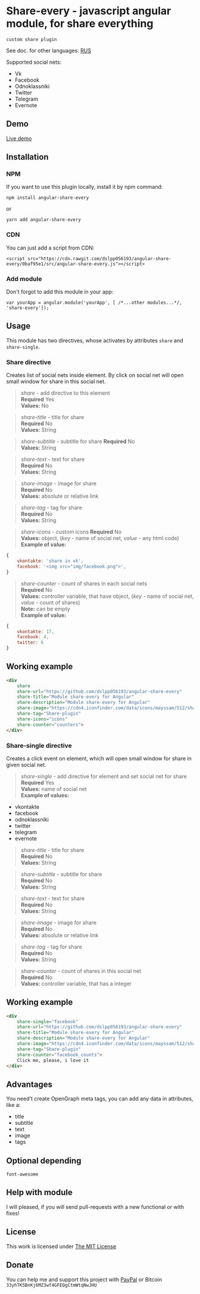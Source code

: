 # Share-every - javascript angular module, for share everything
``custom share plugin``

See doc. for other languages: [RUS](README_RU.md)

Supported social nets:

-  Vk
-  Facebook
-  Odnoklassniki
-  Twitter
-  Telegram
-  Evernote

## Demo
[Live demo](https://dslpp056193.github.io/angular-share-every/example/en/index.html)

## Installation

### NPM
If you want to use this plugin locally, install it by npm command:

```
npm install angular-share-every
```
or
```
yarn add angular-share-every
```

### CDN
You can just add a script from CDN:

```
<script src="https://cdn.rawgit.com/dslpp056193/angular-share-every/0baf95e1/src/angular-share-every.js"></script>
```

### Add module
Don't forgot to add this module in your app:
```
var yourApp = angular.module('yourApp', [ /*...other modules...*/, 'share-every']);
```

## Usage

This module has two directives, whose activates by attributes `share` and `share-single`.

### Share directive

Creates list of social nets inside element. By click on social net will open small window for share in this social net.

> *share* - add directive to this element  
**Required** Yes  
**Values:** No  

> *share-title* - title for share  
**Required** No    
**Values:** String  

> *share-subtitle* - subtitle for share
**Required** No    
**Values:** String  

> *share-text* - text for share  
**Required** No    
**Values:** String  

> *share-image* - image for share  
**Required** No    
**Values:** absolute or relative link  

> *share-tag* - tag for share   
**Required** No    
**Values:** String  

> *share-icons* - custom icons
**Required** No    
**Values:** object, (_key_ - name of social net, _value_ - any html code)  
**Example of value:**
```javascript
{
    vkontakte: 'share in vk',
    facebook: '<img src="img/facebook.png">',
}
```

> *share-counter* - count of shares in each social nets  
**Required** No    
**Values:** controller variable, that have object, (_key_ - name of social net, _value_ - count of shares)  
**Note:** can be empty  
**Example of value:**
```javascript
{
    vkontakte: 17,
    facebook: 4,
    twitter: 6
}
```

## Working example

```html
<div 
    share
    share-url="https://github.com/dslpp056193/angular-share-every"
    share-title="Module share-every for Angular" 
    share-description="Module share-every for Angular" 
    share-image="https://cdn4.iconfinder.com/data/icons/mayssam/512/share-128.png" 
    share-tag="Share-plugin"
    share-icons="icons"
    share-counter="counters">
</div>
```

### Share-single directive

Creates a click event on element, which will open small window for share in given social net.

> *share-single* - add directive for element and set social net for share
**Required** Yes  
**Values:** name of social net  
**Example of values:**   
-  vkontakte
-  facebook
-  odnoklassniki
-  twitter
-  telegram
-  evernote

> *share-title* - title for share  
**Required** No    
**Values:** String  

> *share-subtitle* - subtitle for share  
**Required** No    
**Values:** String  

> *share-text* - text for share  
**Required** No    
**Values:** String  

> *share-image* - image for share  
**Required** No    
**Values:** absolute or relative link  

> *share-tag* - tag for share  
**Required** No    
**Values:** String  


> *share-counter* - count of shares in this social net  
**Required** No    
**Values:** controller variable, that has a integer  

## Working example

```Html
<div 
    share-single="facebook"
    share-url="https://github.com/dslpp056193/angular-share-every"
    share-title="Module share-every for Angular" 
    share-description="Module share-every for Angular" 
    share-image="https://cdn4.iconfinder.com/data/icons/mayssam/512/share-128.png" 
    share-tag="Share-plugin"
    share-counter="facebook_counts">
    Click me, please, i love it
</div>
```

## Advantages
You need't create OpenGraph meta tags, you can add any data in attributes, like a:
- title
- subtitle
- text
- image
- tags

## Optional depending
``font-awesome``

## Help with module
I will pleased, if you will send pull-requests with a new functional or with fixes!

## License
This work is licensed under [The MIT License](https://opensource.org/licenses/MIT)

## Donate
You can help me and support this project with  [PayPal](https://www.paypal.me/IlyaMedzhidov) or Bitcoin  `33yhTK5BnKj6MZ3wf4GFEQgCtmWtqNwJHU`
